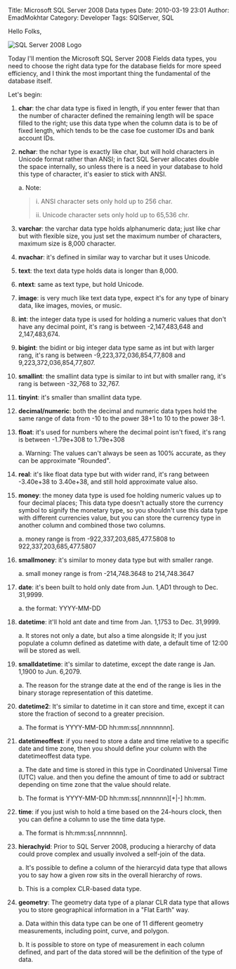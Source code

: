 Title: Microsoft SQL Server 2008 Data types
Date: 2010-03-19 23:01
Author: EmadMokhtar
Category: Developer
Tags: SQlServer, SQL

Hello Folks,

![SQL Server 2008 Logo]({static}/images/SQL_Server_2008_Grid_v_2.jpg)

Today I'll mention the Microsoft SQL Server 2008 Fields data types, you need to choose the right data type for the database fields for more speed efficiency, and I think the most important thing the fundamental of the database itself.

Let's begin:

1. **char**: the char data type is fixed in length, if you enter fewer that than the number of character defined the remaining length will be space filled to the right; use this data type when the column data is to be of fixed length, which tends to be the case foe customer IDs and bank account IDs.

2. **nchar**: the nchar type is exactly like char, but will hold characters in Unicode format rather than ANSI; in fact SQL Server allocates double the space internally, so unless there is a need in your database to hold this type of character, it's easier to stick with ANSI.

    a. Note:

    > i. ANSI character sets only hold up to 256 char.
    >
    > ii. Unicode character sets only hold up to 65,536 chr.

3. **varchar**: the varchar data type holds alphanumeric data; just like char but with flexible size, you just set the maximum number of characters, maximum size is 8,000 character.

4. **nvachar**: it's defined in similar way to varchar but it uses Unicode.

5. **text**: the text data type holds data is longer than 8,000.

6. **ntext**: same as text type, but hold Unicode.

7. **image**: is very much like text data type, expect it's for any type of binary data, like images, movies, or music.

8. **int**: the integer data type is used for holding a numeric values that don't have any decimal point, it's rang is between -2,147,483,648 and 2,147,483,674.

9. **bigint**: the bidint or big integer data type same as int but with larger rang, it's rang is between -9,223,372,036,854,77,808 and 9,223,372,036,854,77,807.

10. **smallint**: the smallint data type is similar to int but with smaller rang, it's rang is between -32,768 to 32,767.

11. **tinyint**: it's smaller than smallint data type.

12. **decimal/numeric**: both the decimal and numeric data types hold the same range of data from -10 to the power 38+1 to 10 to the power 38-1.

13. **float**: it's used for numbers where the decimal point isn't fixed, it's rang is between -1.79e+308 to 1.79e+308

    a. Warning: The values can't always be seen as 100% accurate, as they can be approximate "Rounded".

14. **real**: it's like float data type but with wider rand, it's rang between -3.40e+38 to 3.40e+38, and still hold approximate value also.

15. **money**: the money data type is used foe holding numeric values up to four decimal places; This data type doesn't actually store the currency symbol to signify the monetary type, so you shouldn't use this data type with different currencies value, but you can store the currency type in another column and combined those two columns.

    a. money range is from -922,337,203,685,477.5808 to 922,337,203,685,477.5807

16. **smallmoney**: it's similar to money data type but with smaller range.

    a. small money range is from -214,748.3648 to 214,748.3647

17. **date**: it's been built to hold only date from Jun. 1,AD1 through to Dec. 31,9999.

    a. the format: YYYY-MM-DD

18. **datetime**: it'll hold ant date and time from Jan. 1,1753 to Dec. 31,9999.

    a. It stores not only a date, but also a time alongside it; If you just populate a column defined as datetime with date, a default time of 12:00 will be stored as well.

19. **smalldatetime**: it's similar to datetime, except the date range  is Jan. 1,1900 to Jun. 6,2079.

    a. The reason for the strange date at the end of the range is lies in the binary storage representation of this datetime.

20. **datetime2**: It's similar to datetime in it can store and time, except it can store the fraction of second to a greater precision.

    a. The format is YYYY-MM-DD hh:mm:ss\[.nnnnnnnn\].

21. **datetimeoffest**: if you need to store a date and time relative to a specific date and time zone, then you should define your column with the datetimeoffest data type.

    a. The date and time is stored in this type in Coordinated Universal Time (UTC) value. and then you define the amount of time to add or subtract depending on time zone that the value should relate.

    b. The format is YYYY-MM-DD hh:mm:ss\[.nnnnnnn\]\[+|-\] hh:mm.

22. **time**: if you just wish to hold a time based on the 24-hours clock, then you can define a column to use the time data type.

    a. The format is hh:mm:ss\[.nnnnnnn\].

23. **hierachyid**: Prior to SQL Server 2008, producing a hierarchy of data could prove complex and usually involved a self-join of the data.

    a. It's possible to define a column of the hierarcyid data type that allows you to say how a given row sits in the overall hierarchy of rows.

    b. This is a complex CLR-based data type.

24. **geometry**: The geometry data type of a planar CLR data type that allows you to store geographical information in a "Flat Earth" way.

    a. Data within this data type can be one of 11 different geometry measurements, including point, curve, and polygon.

    b. It is possible to store on type of measurement in each column defined, and part of the data stored will be the definition of the type of data.
